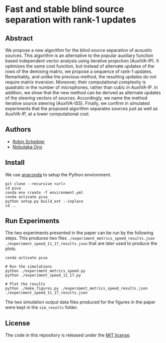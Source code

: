 Fast and stable blind source separation with rank-1 updates
===========================================================

Abstract
--------

We propose a new algorithm for the blind source separation of acoustic
sources. This algorithm is an alternative to the popular auxiliary function
based independent vector analysis using iterative projection (AuxIVA-IP). It
optimizes the same cost function, but instead of alternate updates of the rows
of the demixing matrix, we propose a sequence of rank-1 updates. Remarkably,
and unlike the previous method, the resulting updates do not require matrix
inversion. Moreover, their computational complexity is quadratic in the
number of microphones, rather than cubic in AuxIVA-IP. In addition, we show
that the new method can be derived as alternate updates of the steering
vectors of sources. Accordingly, we name the method iterative source steering
(AuxIVA-ISS). Finally, we confirm in simulated experiments that the proposed
algorithm separates sources just as well as AuxIVA-IP, at a lower computational
cost.

Authors
-------

* [Robin Scheibler](http://www.robinscheibler.org)
* [Nobutaka Ono](http://www.comp.sd.tmu.ac.jp/onolab/index-e.html)

Install
-------

We use [anaconda](https://www.anaconda.com/distribution/) to setup the Python environment.

    git clone --recursive <url>
    cd piva
    conda env create -f environment.yml
    conda activate piva
    python setup.py build_ext --inplace
    cd ..

Run Experiments
---------------

The two experiments presented in the paper can be run by the following steps.
This produces two files `./experiment_metrics_speed_results.json` `./experiment_speed_11_17_results.json` that are later used to produce the plots.

    conda activate piva

    # Run the simulations
    python ./experiment_metrics_speed.py
    python ./experiment_speed_11_17.py

    # Plot the results
    python ./make_figures.py ./experiment_metrics_speed_results.json ./experiment_speed_11_17_results.json

The two simulation output data files produced for the figures in the paper were kept in the `sim_results` folder.

License
-------

The code in this repository is released under the [MIT license](https://opensource.org/licenses/MIT).
